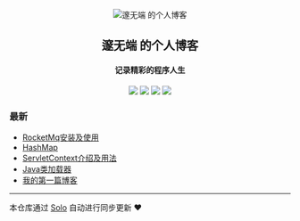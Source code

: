 <p align="center"><img alt="邃无端 的个人博客" src="https://static.b3log.org/images/brand/solo-32.png"></p><h2 align="center">
邃无端 的个人博客
</h2>

<h4 align="center">记录精彩的程序人生</h4>
<p align="center"><a title="邃无端 的个人博客" target="_blank" href="https://github.com/edhugo88/solo-blog"><img src="https://img.shields.io/github/last-commit/edhugo88/solo-blog.svg?style=flat-square&color=FF9900"></a>
<a title="GitHub repo size in bytes" target="_blank" href="https://github.com/edhugo88/solo-blog"><img src="https://img.shields.io/github/repo-size/edhugo88/solo-blog.svg?style=flat-square"></a>
<a title="Solo Version" target="_blank" href="https://github.com/b3log/solo/releases"><img src="https://img.shields.io/badge/solo-3.6.6-f1e05a.svg?style=flat-square&color=blueviolet"></a>
<a title="Hits" target="_blank" href="https://github.com/b3log/hits"><img src="https://hits.b3log.org/edhugo88/solo-blog.svg"></a></p>

### 最新

* [RocketMq安装及使用](http://blog.hugoyisang.top/articles/2019/11/08/1573186330802.html)
* [HashMap](http://blog.hugoyisang.top/articles/2019/11/08/1573184701635.html)
* [ServletContext介绍及用法](http://blog.hugoyisang.top/articles/2019/11/08/1573183839966.html)
* [Java类加载器](http://blog.hugoyisang.top/articles/2019/11/08/1573177125535.html)
* [我的第一篇博客](http://blog.hugoyisang.top/articles/2019/11/07/1573129928941.html)



---

本仓库通过 [Solo](https://github.com/b3log/solo) 自动进行同步更新 ❤️ 